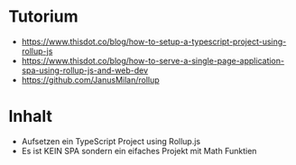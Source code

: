 # Tutorium 
  - https://www.thisdot.co/blog/how-to-setup-a-typescript-project-using-rollup-js
  - https://www.thisdot.co/blog/how-to-serve-a-single-page-application-spa-using-rollup-js-and-web-dev
  - https://github.com/JanusMilan/rollup

# Inhalt
- Aufsetzen ein TypeScript Project using Rollup.js
- Es ist KEIN SPA sondern ein eifaches Projekt mit Math Funktien 
